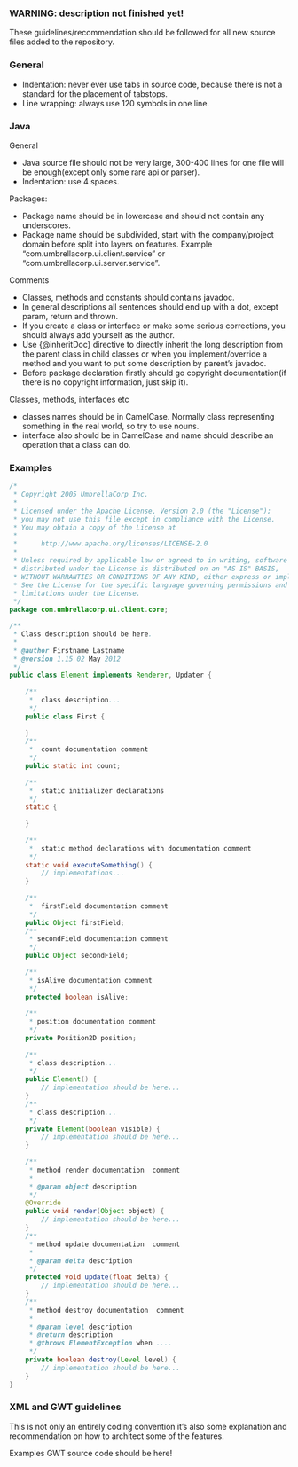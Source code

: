 ### WARNING: description not finished yet!

These guidelines/recommendation should be followed for all new source files added to the repository.

### General
 - Indentation: never ever use tabs in source code, because there is not a standard for the placement of tabstops. 
 - Line wrapping: always use 120 symbols in one line.

### Java
General
 - Java source file should not be very large, 300-400 lines for one file will be enough(except only some rare api or parser).
 - Indentation: use 4 spaces.

Packages:
 - Package name should be in lowercase and should not contain any underscores.
 - Package name should be subdivided, start with the company/project domain before split into layers on features. Example “com.umbrellacorp.ui.client.service” or “com.umbrellacorp.ui.server.service”.

Comments
 - Classes, methods and constants should contains javadoc.
 - In general descriptions all sentences should end up with a dot, except param, return and thrown.
 - If you create a class or interface or make some serious corrections, you should always add yourself as the author.
 - Use {@inheritDoc} directive to directly inherit the long description from the parent class in child classes or when you implement/override a method and you want to put some description by parent’s javadoc.
 - Before package declaration firstly should go copyright documentation(if there is no copyright information, just skip it).

Classes, methods, interfaces etc
- classes names should be in CamelCase. Normally class representing something in the real world, so try to use nouns.
- interface also should be in CamelCase and name should describe an operation that a class can do.

### Examples

```java
/*
 * Copyright 2005 UmbrellaCorp Inc.
 *
 * Licensed under the Apache License, Version 2.0 (the "License");
 * you may not use this file except in compliance with the License.
 * You may obtain a copy of the License at
 *
 *      http://www.apache.org/licenses/LICENSE-2.0
 *
 * Unless required by applicable law or agreed to in writing, software
 * distributed under the License is distributed on an "AS IS" BASIS,
 * WITHOUT WARRANTIES OR CONDITIONS OF ANY KIND, either express or implied.
 * See the License for the specific language governing permissions and
 * limitations under the License.
 */
package com.umbrellacorp.ui.client.core; 

/**
 * Class description should be here.
 * 
 * @author Firstname Lastname
 * @version 1.15 02 May 2012  
 */
public class Element implements Renderer, Updater {
	
	/**
	 *  class description...
	 */
	public class First {
		
	}
	/**
	 *  count documentation comment
	 */
	public static int count;
	
	/**
	 *  static initializer declarations
	 */
	static {
		
	}
	
	/**
	 *  static method declarations with documentation comment
	 */
	static void executeSomething() {
		// implementations...
	}
	
	/**
	 *  firstField documentation comment
	 */
	public Object firstField;
	/**
	 * secondField documentation comment
	 */
	public Object secondField;
	
	/**
	 * isAlive documentation comment
	 */
	protected boolean isAlive; 
	
	/**
	 * position documentation comment
	 */
	private Position2D position;
	
	/**
	 * class description...
	 */
	public Element() {
		// implementation should be here...
	}
	/**
	 * class description...
	 */
	private Element(boolean visible) {
		// implementation should be here...
	}
	
	/**
	 * method render documentation  comment
	 * 
	 * @param object description
	 */
	@Override
	public void render(Object object) {
		// implementation should be here...
	}
	/**
	 * method update documentation  comment
	 * 
	 * @param delta description
	 */
	protected void update(float delta) {
		// implementation should be here...
	}
	/**
     * method destroy documentation  comment
     *
     * @param level description
     * @return description
     * @throws ElementException when ....
     */
	private boolean destroy(Level level) {
		// implementation should be here...
	}
}
```

### XML and GWT guidelines
This is not only an entirely coding convention it’s also some explanation and recommendation on how to architect some of the features. 


Examples
GWT source code should be here!
